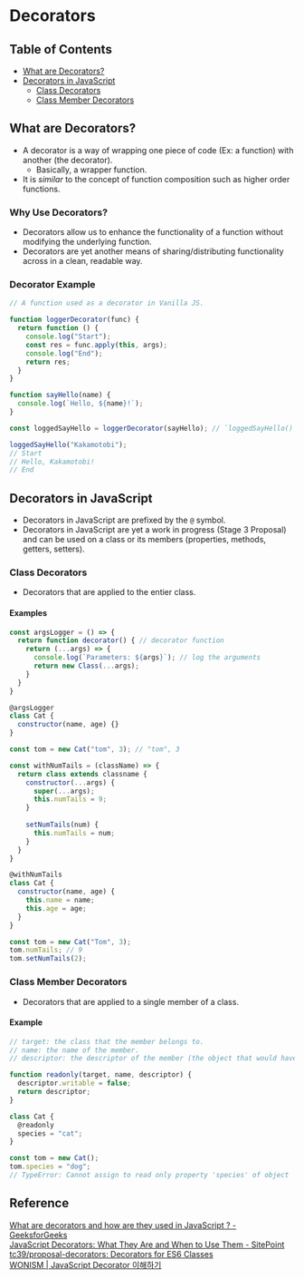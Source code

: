 # Decorators

## Table of Contents
- [What are Decorators?](#what-are-decorators)
- [Decorators in JavaScript](#decorators-in-javascript)
  - [Class Decorators](#class-decorators)
  - [Class Member Decorators](#class-member-decorators)

## What are Decorators?
- A decorator is a way of wrapping one piece of code (Ex: a function) with another (the decorator).
  - Basically, a wrapper function.
- It is *similar* to the concept of function composition such as higher order functions.
### Why Use Decorators?
- Decorators allow us to enhance the functionality of a function without modifying the underlying function.
- Decorators are yet another means of sharing/distributing functionality across in a clean, readable way.
### Decorator Example
```js
// A function used as a decorator in Vanilla JS.

function loggerDecorator(func) {
  return function () {
    console.log("Start");
    const res = func.apply(this, args);
    console.log("End");
    return res;
  }
}

function sayHello(name) {
  console.log(`Hello, ${name}!`);
}

const loggedSayHello = loggerDecorator(sayHello); // `loggedSayHello()` is the same as `sayHello()` but with some logging.

loggedSayHello("Kakamotobi");
// Start
// Hello, Kakamotobi!
// End
```

## Decorators in JavaScript
- Decorators in JavaScript are prefixed by the `@` symbol.
- Decorators in JavaScript are yet a work in progress (Stage 3 Proposal) and can be used on a class or its members (properties, methods, getters, setters).
### Class Decorators
- Decorators that are applied to the entier class.
#### Examples
```js
const argsLogger = () => {
  return function decorator() { // decorator function
    return (...args) => {
      console.log(`Parameters: ${args}`); // log the arguments
      return new Class(...args);
    }
  }
}

@argsLogger
class Cat {
  constructor(name, age) {}
}

const tom = new Cat("tom", 3); // "tom", 3
```
```js
const withNumTails = (className) => {
  return class extends classname {
    constructor(...args) {
      super(...args);
      this.numTails = 9;
    }
    
    setNumTails(num) {
      this.numTails = num;
    }
  }
}

@withNumTails
class Cat {
  constructor(name, age) {
    this.name = name;
    this.age = age;
  }
}

const tom = new Cat("Tom", 3);
tom.numTails; // 9
tom.setNumTails(2);
```
### Class Member Decorators
- Decorators that are applied to a single member of a class.
#### Example
```js
// target: the class that the member belongs to.
// name: the name of the member.
// descriptor: the descriptor of the member (the object that would have been passed to `Object.defineProperty()`).

function readonly(target, name, descriptor) {
  descriptor.writable = false;
  return descriptor;
}

class Cat {
  @readonly
  species = "cat";
}

const tom = new Cat();
tom.species = "dog";
// TypeError: Cannot assign to read only property 'species' of object '#<Cat>'
```

## Reference
[What are decorators and how are they used in JavaScript ? - GeeksforGeeks](https://www.geeksforgeeks.org/what-are-decorators-and-how-are-they-used-in-javascript/)  
[JavaScript Decorators: What They Are and When to Use Them - SitePoint](https://www.sitepoint.com/javascript-decorators-what-they-are/)  
[tc39/proposal-decorators: Decorators for ES6 Classes](https://github.com/tc39/proposal-decorators)  
[WONISM | JavaScript Decorator 이해하기](https://wonism.github.io/what-is-decorator/)  
